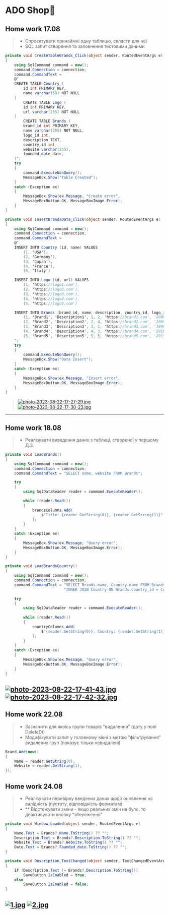 # ADO Shop:department_store:
## Home work 17.08
> * Спроєктувати принаймні одну таблицю, скласти для неї 
> * SQL запит створення та заповнення тестовими даними
```cs
private void CreateTableBrands_Click(object sender, RoutedEventArgs e)
{
    using SqlCommand command = new();
    command.Connection = connection;
    command.CommandText =
    @"
    CREATE TABLE Country (
        id int PRIMARY KEY,
        name varchar(50) NOT NULL
    )
        CREATE TABLE Logo (
        id int PRIMARY KEY,
        url varchar(255) NOT NULL
    )
        CREATE TABLE Brands (
        brand_id int PRIMARY KEY,
        name varchar(255) NOT NULL,
        logo_id int,
        description TEXT,
        country_id int,
        website varchar(255),
        founded_date date,                    
    )";
    try
    {
        command.ExecuteNonQuery();
        MessageBox.Show("Table Created");
    }
    catch (Exception ex)
    {
        MessageBox.Show(ex.Message, "Create error",
        MessageBoxButton.OK, MessageBoxImage.Error);
    }
}
```
```cs
private void InsertBrandsData_Click(object sender, RoutedEventArgs e)
{
    using SqlCommand command = new();
    command.Connection = connection;
    command.CommandText =
    @"
    INSERT INTO Country (id, name) VALUES
        (1, 'USA'),
        (2, 'Germany'),
        (3, 'Japan'),
        (4, 'France'),
        (5, 'Italy')

    INSERT INTO Logo (id, url) VALUES
        (1, 'https://logo1.com'),           
        (2, 'https://logo2.com'),           
        (3, 'https://logo3.com'),           
        (4, 'https://logo4.com'),           
        (5, 'https://logo5.com')            

    INSERT INTO Brands (brand_id, name, description, country_id, logo_id, website, founded_date) VALUES
        (1, 'Brand1', 'Description1', 1, 2, 'https://brand1.com', '2000-01-01'),
        (2, 'Brand2', 'Description2', 2, 4, 'https://brand2.com', '2005-02-15'),
        (3, 'Brand3', 'Description3', 3, 1, 'https://brand3.com', '1998-07-10'),
        (4, 'Brand4', 'Description4', 4, 3, 'https://brand4.com', '2010-03-20'),
        (5, 'Brand5', 'Description5', 5, 5, 'https://brand5.com', '2015-11-05')
    ";
    try
    {
        command.ExecuteNonQuery();
        MessageBox.Show("Data Insert");
    }
    catch (Exception ex)
    {
        MessageBox.Show(ex.Message, "Insert error",
        MessageBoxButton.OK, MessageBoxImage.Error);
    }
}
```
> [![photo-2023-08-22-17-27-29.jpg](https://i.postimg.cc/g08J1nn8/photo-2023-08-22-17-27-29.jpg)](https://postimg.cc/hJ4cd48t)
> [![photo-2023-08-22-17-30-23.jpg](https://i.postimg.cc/x84nX2X9/photo-2023-08-22-17-30-23.jpg)](https://postimg.cc/JHZ9FS3F)
----
## Home work 18.08
> * Реалізувати виведення даних з таблиці, створеної у першому Д.З.
```cs
private void LoadBrands()
{            
    using SqlCommand command = new();
    command.Connection = connection;
    command.CommandText = "SELECT name, website FROM Brands";

    try
    {
        using SqlDataReader reader = command.ExecuteReader();

        while (reader.Read())
        {
            brandsColumns.Add(
                $"Title: {reader.GetString(0)}, {reader.GetString(1)}"
            );
        }
    }
    catch (Exception ex)
    {
        MessageBox.Show(ex.Message, "Query error",
        MessageBoxButton.OK, MessageBoxImage.Error);
    }
}
```
```cs
private void LoadBrandsCountry()
{
    using SqlCommand command = new();
    command.Connection = connection;
    command.CommandText = "SELECT Brands.name, Country.name FROM Brands " +
                          "INNER JOIN Country ON Brands.country_id = Country.id";

    try
    {
        using SqlDataReader reader = command.ExecuteReader();
    
        while (reader.Read())
        {
            countryColumns.Add(
                $"{reader.GetString(0)}, Country: {reader.GetString(1)}"
            );
        }
    }
    catch (Exception ex)
    {
        MessageBox.Show(ex.Message, "Query error",
        MessageBoxButton.OK, MessageBoxImage.Error);
    }
}
```
[![photo-2023-08-22-17-41-43.jpg](https://i.postimg.cc/7PnydSXq/photo-2023-08-22-17-41-43.jpg)](https://postimg.cc/5jyGFYZr)
[![photo-2023-08-22-17-42-32.jpg](https://i.postimg.cc/CLMVgd6k/photo-2023-08-22-17-42-32.jpg)](https://postimg.cc/0r44G5vy)
----
## Home work 22.08
> * Зазначити для якоїсь групи товарів "видалення" (дату у полі DeleteDt)
> * Модифікувати запит у головному вікні з метою "фільтрування" видалених груп (показує тільки невидалені)
```cs
Brand.Add(new()
{
    Name = reader.GetString(0),
    Website = reader.GetString(1),
});
```
## Home work 24.08
> * Реалізувати перевірку введених даних щодо оновлення на валідність (пустоту, відповідність форматам)
> * ** Відстежувати зміни - якщо реальних змін не було, то деактивувати кнопку "збереження"
```cs
private void Window_Loaded(object sender, RoutedEventArgs e)
{
    Name.Text = Brands?.Name.ToString() ?? "";
    Description.Text = Brands?.Description.ToString() ?? "";
    Website.Text = Brands?.Website.ToString() ?? "";
    Date.Text = Brands?.Founded_date.ToString() ?? "";
}
```
```cs
private void Description_TextChanged(object sender, TextChangedEventArgs e)
{
    if (Description.Text != Brands?.Description.ToString())
        SaveButton.IsEnabled = true;
    else
        SaveButton.IsEnabled = false;
}
```
[![1.jpg](https://i.postimg.cc/QtGwS0hK/1.jpg)](https://postimg.cc/xk561Gk9)
[![2.jpg](https://i.postimg.cc/HL5PJXXY/2.jpg)](https://postimg.cc/sBjJqBTq)
----
